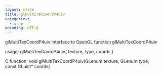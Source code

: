```yaml
---
layout: mfile
title: glMultiTexCoordP4uiv
categories:
  - wrap
encoding: UTF-8
---
```


glMultiTexCoordP4uiv  Interface to OpenGL function glMultiTexCoordP4uiv

usage:  glMultiTexCoordP4uiv( texture, type, coords )

C function:  void glMultiTexCoordP4uiv(GLenum texture, GLenum type, const GLuint\* coords)